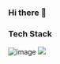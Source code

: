 ### Hi there 👋

### Tech Stack
![image]({https://img.shields.io/badge/Qt-41CD52?style=for-the-badge&logo=qt&logoColor=white})
<img src="{https://img.shields.io/badge/Qt-41CD52?style=for-the-badge&logo=qt&logoColor=white}" />
